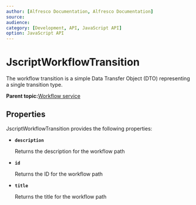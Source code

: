 ```yaml
---
author: [Alfresco Documentation, Alfresco Documentation]
source: 
audience: 
category: [Development, API, JavaScript API]
option: JavaScript API
---
```


# JscriptWorkflowTransition

The workflow transition is a simple Data Transfer Object \(DTO\) representing a single transition type.

**Parent topic:**[Workflow service](../references/API-JS-WorkflowService.md)

## Properties

JscriptWorkflowTransition provides the following properties:

-   **`description`**

    Returns the description for the workflow path


-   **`id`**

    Returns the ID for the workflow path


-   **`title`**

    Returns the title for the workflow path


